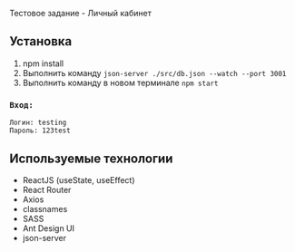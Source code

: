 Тестовое задание - Личный кабинет


## Установка

1. npm install
2. Выполнить команду `json-server ./src/db.json --watch --port 3001`
3. Выполнить команду в новом терминале `npm start`


### `Вход:`
    Логин: testing
    Пароль: 123test

## Используемые технологии

* ReactJS (useState, useEffect)
* React Router
* Axios
* classnames
* SASS
* Ant Design UI
* json-server
